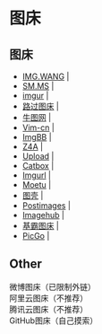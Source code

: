 # 图床

## 图床

- [IMG.WANG](https://img.wang/) | 
- [SM.MS](https://sm.ms/) | 
- [imgur](https://imgur.com/) | 
- [路过图床](https://imgtu.com/) | 
- [牛图网](https://niupic.com/) | 
- [Vim-cn](https://img.vim-cn.com/) | 
- [ImgBB](https://imgbb.com/) | 
- [Z4A](https://www.z4a.net/) | 
- [Upload](https://upload.cc/) | 
- [Catbox](https://catbox.moe/) | 
- [Imgurl](https://imgurl.org/) | 
- [Moetu](https://moetu.org/) | 
- [图壳](https://imgkr.com/) | 
- [Postimages](https://postimages.org/) | 
- [Imagehub](https://www.imagehub.cc/) | 
- [基霸图床](https://img.gejiba.com/) | 
- [PicGo](https://github.com/Molunerfinn/PicGo) | 

## Other

微博图床（已限制外链）  
阿里云图床（不推荐）  
腾讯云图床（不推荐）  
GitHub图床（自己摸索）  
